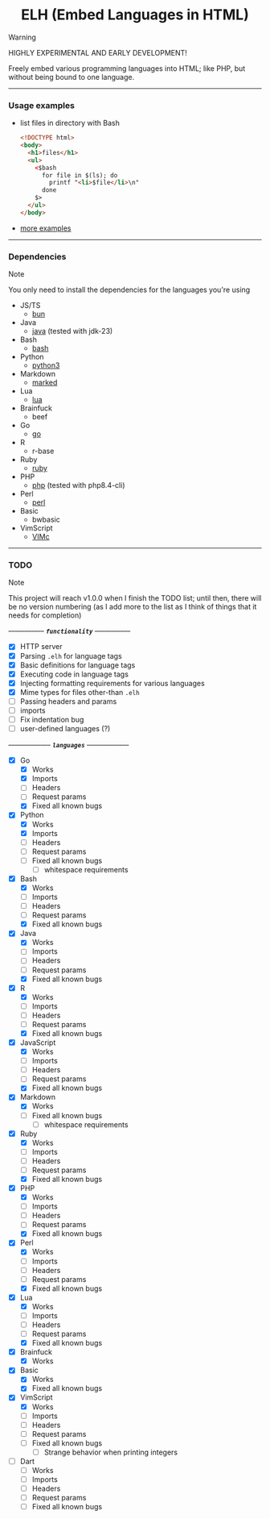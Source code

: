 <h1 align="center">ELH (Embed Languages in HTML)</h1>

>[!WARNING]
>HIGHLY EXPERIMENTAL AND EARLY DEVELOPMENT!

Freely embed various programming languages into HTML; like PHP, but without being bound to one language.

---

### Usage examples

- list files in directory with Bash
  ```html
  <!DOCTYPE html>
  <body>
    <h1>files</h1>
    <ul>
      <$bash
        for file in $(ls); do
          printf "<li>$file</li>\n"
        done
      $>
    </ul>
  </body>
  ```
- [more examples](https://github.com/Supraboy981322/ELH/tree/master/docs/examples)

---

### Dependencies
>[!NOTE]
>You only need to install the dependencies for the languages you're using

- JS/TS
  - [bun](https://bun.sh)
- Java
  - [java](https://java.com) (tested with jdk-23)
- Bash
  - [bash](https://gnu.org/software/bash/)
- Python
  - [python3](https://python.org/)
- Markdown
  - [marked](https://github.com/markedjs/marked)
- Lua
  - [lua](https://lua.org)
- Brainfuck
  - beef
- Go
  - [go](https://go.dev)
- R
  - r-base
- Ruby
  - [ruby](https://ruby-lang.org)
- PHP
  - [php](https://php.net) (tested with php8.4-cli)
- Perl
  - [perl](https://perl.org)
- Basic
  - bwbasic
- VimScript
  - [VIMc](https://github.com/Supraboy981322/vimc/)

---

### TODO

>[!NOTE]
>This project will reach v1.0.0 when I finish the TODO list; until then, there will be no version numbering
>  (as I add more to the list as I think of things that it needs for completion) 

~~-----------~~  ***`functionality`***  ~~-----------~~
- [x] HTTP server
- [x] Parsing `.elh` for language tags
- [x] Basic definitions for language tags
- [x] Executing code in language tags
- [x] Injecting formatting requirements for various languages 
- [x] Mime types for files other-than `.elh`
- [ ] Passing headers and params
- [ ] imports
- [ ] Fix indentation bug
- [ ] user-defined languages (?)

~~-------------~~  ***`languages`***  ~~-------------~~
- [x] Go
  - [x] Works
  - [x] Imports
  - [ ] Headers
  - [ ] Request params
  - [x] Fixed all known bugs
- [x] Python
  - [x] Works
  - [x] Imports
  - [ ] Headers
  - [ ] Request params
  - [ ] Fixed all known bugs
    - [ ] whitespace requirements
- [x] Bash
  - [x] Works
  - [ ] Imports
  - [ ] Headers
  - [ ] Request params
  - [x] Fixed all known bugs
- [x] Java
  - [x] Works
  - [ ] Imports
  - [ ] Headers
  - [ ] Request params
  - [x] Fixed all known bugs
- [x] R
  - [x] Works
  - [ ] Imports
  - [ ] Headers
  - [ ] Request params
  - [x] Fixed all known bugs
- [x] JavaScript
  - [x] Works
  - [ ] Imports
  - [ ] Headers
  - [ ] Request params
  - [x] Fixed all known bugs
- [x] Markdown
  - [x] Works
  - [ ] Fixed all known bugs
    - [ ] whitespace requirements
- [x] Ruby
  - [x] Works
  - [ ] Imports
  - [ ] Headers
  - [ ] Request params
  - [x] Fixed all known bugs
- [x] PHP
  - [x] Works
  - [ ] Imports
  - [ ] Headers
  - [ ] Request params
  - [x] Fixed all known bugs
- [x] Perl
  - [x] Works
  - [ ] Imports
  - [ ] Headers
  - [ ] Request params
  - [x] Fixed all known bugs
- [x] Lua
  - [x] Works
  - [ ] Imports
  - [ ] Headers
  - [ ] Request params
  - [x] Fixed all known bugs
- [x] Brainfuck
  - [x] Works
- [x] Basic
  - [x] Works
  - [x] Fixed all known bugs
- [x] VimScript
  - [x] Works
  - [ ] Imports
  - [ ] Headers
  - [ ] Request params
  - [ ] Fixed all known bugs
    - [ ] Strange behavior when printing integers
- [ ] Dart
  - [ ] Works
  - [ ] Imports
  - [ ] Headers
  - [ ] Request params
  - [ ] Fixed all known bugs
